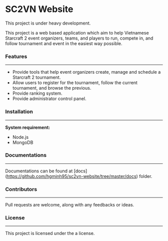# SC2VN Website

This project is under heavy development.

This project is a web based application which aim to help Vietnamese Starcraft 2
event organizers, teams, and players to run, compete in, and follow tournament
and event in the easiest way possible.

### Features
---
- Provide tools that help event organizers create, manage and schedule a
Starcraft 2 tournament.
- Allow users to register for the tournament, follow the current tournament, and
browse the previous.
- Provide ranking system.
- Provide administrator control panel.

### Installation
---
**System requirement:**
* Node.js
* MongoDB

### Documentations
---
Documentations can be found at [docs]
(https://github.com/hgminh95/sc2vn-website/tree/master/docs) folder.

### Contributors
---
Pull requests are welcome, along with any feedbacks or ideas.

### License
---
This project is licensed under the a license.
